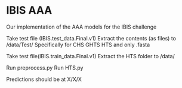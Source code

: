 # IBIS AAA
 Our implementation of the AAA models for the IBIS challenge


Take test file (IBIS.test_data.Final.v1)
Extract the contents (as files) to 
/data/Test/
Specifically for CHS GHTS HTS and only .fasta


Take test file(IBIS.train_data.Final.v1)
Extract the HTS folder to 
/data/



Run preprocess.py
Run HTS.py


Predictions should be at X/X/X